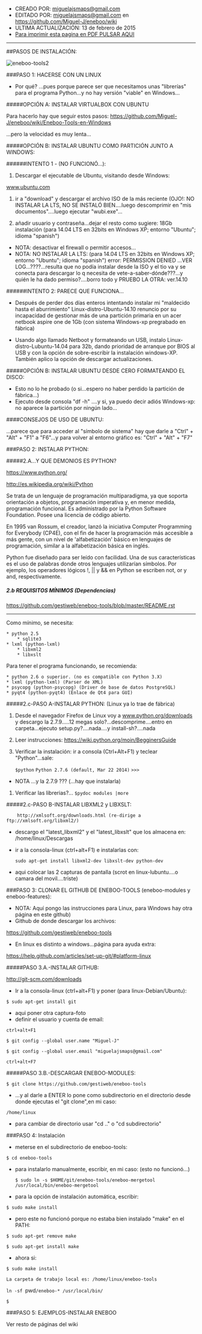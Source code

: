 * CREADO POR: miguelajsmaps@gmail.com
* EDITADO POR: miguelajsmaps@gmail.com en https://github.com/Miguel-J/eneboo/wiki
* ULTIMA ACTUALIZACIÓN: 13 de febrero de 2015
* [Para imprimir esta pagina en PDF PULSAR AQUI](https://gitprint.com/Miguel-J/eneboo/wiki/EnebooTools---Instalaci%C3%B3n-en-linux)

----

##PASOS DE INSTALACIÓN:

![eneboo-tools2](https://raw.githubusercontent.com/Miguel-J/eneboo/master/imagen/eneboo-tools/eneboo-tools2.jpg)

###PASO 1: HACERSE CON UN LINUX
* Por qué? ...pues porque parece ser que necesitamos unas "librerías" para el programa Python...y no hay versión "viable" en Windows...

#####OPCIÓN A: INSTALAR VIRTUALBOX CON UBUNTU 

Para hacerlo hay que seguir estos pasos:
https://github.com/Miguel-J/eneboo/wiki/Eneboo-Tools-en-Windows

...pero la velocidad es muy lenta...

#####OPCIÓN B: INSTALAR UBUNTU COMO PARTICIÓN JUNTO A WINDOWS:

######INTENTO 1 - (NO FUNCIONÓ...):
1.  Descargar el ejecutable de Ubuntu, visitando desde Windows:

www.ubuntu.com

1. ir a "download" y descargar el archivo ISO de la más reciente (OJO!: NO INSTALAR LA LTS, NO SE INSTALÓ BIEN....luego descomprimir en "mis documentos"....luego ejecutar "wubi.exe"...

1. añadir usuario y contraseña...dejar el resto como sugiere: 18Gb instalación (para 14.04 LTS en 32bits en Windows XP; entorno "Ubuntu"; idioma "spanish")
* NOTA: desactivar el firewall o permitir accesos...
* NOTA: NO INSTALAR LA LTS: (para 14.04 LTS en 32bits en Windows XP; entorno "Ubuntu"; idioma "spanish") error: PERMISSION DENIED ...VER LOG...????...resulta que no podía instalar desde la ISO y el tio va y se conecta para descargar lo q necesita de vete-a-saber-dónde???...y quién le ha dado permiso?....borro todo y PRUEBO LA OTRA: ver.14.10

######INTENTO 2: PARECE QUE FUNCIONA...

* Después de perder dos días enteros intentando instalar mi "maldecido hasta el aburrimiento" Linux-distro-Ubuntu-14.10 renuncio por su incapacidad de gestionar más de una partición primaria en un acer netbook aspire one de 1Gb (con sistema Windows-xp pregrabado en fábrica)

* Usando algo llamado Netboot y formateando un USB, instalo Linux-distro-Lubuntu-14.04 para 32b, dando prioridad de arranque por BIOS al USB y con la opción de sobre-escribir la instalación windows-XP. También aplico la opción de descargar actualizaciones.

#####OPCIÓN B: INSTALAR UBUNTU DESDE CERO FORMATEANDO EL DISCO:

* Esto no lo he probado (o si...espero no haber perdido la partición de fábrica...) 
* Ejecuto desde consola "df -h" ....y si, ya puedo decir adiós Windows-xp: no aparece la partición por ningún lado...

####CONSEJOS DE USO DE UBUNTU:

...parece que para acceder al "símbolo de sistema" hay que darle a "Ctrl" + "Alt" +  "F1" a "F6"...y para volver al entorno gráfico es:  "Ctrl" + "Alt" +  "F7"

###PASO 2: INSTALAR PYTHON:

#####2.A...Y QUE DEMONIOS ES PYTHON?


https://www.python.org/

http://es.wikipedia.org/wiki/Python

Se trata de un lenguaje de programación multiparadigma, ya que soporta orientación a objetos, programación imperativa y, en menor medida, programación funcional. Es administrado por la Python Software Foundation. Posee una licencia de código abierto.

En 1995 van Rossum, el creador, lanzó la iniciativa Computer Programming for Everybody (CP4E), con el fin de hacer la programación más accesible a más gente, con un nivel de 'alfabetización' básico en lenguajes de programación, similar a la alfabetización básica en inglés.

Python fue diseñado para ser leído con facilidad. Una de sus características es el uso de palabras donde otros lenguajes utilizarían símbolos. Por ejemplo, los operadores lógicos !, || y && en Python se escriben not, or y and, respectivamente.


##### 2.b REQUISITOS MÍNIMOS (Dependencias)

https://github.com/gestiweb/eneboo-tools/blob/master/README.rst

---------
Como mínimo, se necesita:

    * python 2.5 
        * sqlite3
    * lxml (python-lxml)
        * libxml2
        * libxslt
    
Para tener el programa funcionando, se recomienda:

    * python 2.6 o superior. (no es compatible con Python 3.X)
    * lxml (python-lxml) (Parser de XML)
    * psycopg (python-psycopg) (Driver de base de datos PostgreSQL)
    * pyqt4 (python-pyqt4) (Enlace de Qt4 para GUI)

#####2.c-PASO A-INSTALAR PYTHON: (Linux ya lo trae de fábrica) 

1. Desde el navegador Firefox de Linux voy a www.python.org/downloads y descargo la 2.7.9.....12 megas solo?...descomprime....entro en carpeta...ejecuto setup.py?....nada....y install-sh?....nada

1. Leer instrucciones: https://wiki.python.org/moin/BegginersGuide

1. Verificar la instalación: ir a consola (Ctrl+Alt+F1) y teclear "Python"...sale:

      `$python`
      `Python 2.7.6 (default, Mar 22 2014)`
      `>>>`

* NOTA ...y la 2.7.9 ??? (...hay que instalarla)

1. Verificar las librerias?... 
       `$pydoc modules |more`

#####2.c-PASO B-INSTALAR LIBXML2 y LIBXSLT:

        http://xmlsoft.org/downloads.html (re-dirige a ftp://xmlsoft.org/libxml2/)

* descargo el "latest_libxml2" y el "latest_libxslt" que los almacena en: /home/linux/Descargas

* ir a la consola-linux (ctrl+alt+F1) e instalarlas con:

  `sudo apt-get install libxml2-dev libxslt-dev python-dev`

* aqui colocar las 2 capturas de pantalla (scrot en linux-lubuntu....o camara del movil....triste)

###PASO 3: CLONAR EL GITHUB DE ENEBOO-TOOLS (eneboo-modules y eneboo-features): 

* NOTA: Aquí pongo las instrucciones para Linux, para Windows hay otra página en este github)
* Github de donde descargar los archivos:

https://github.com/gestiweb/eneboo-tools

* En linux es distinto a windows...página para ayuda extra:

https://help.github.com/articles/set-up-git/#platform-linux

#####PASO 3.A.-INSTALAR GITHUB:

http://git-scm.com/downloads

* Ir a la consola-linux (ctrl+alt+F1) y poner (para linux-Debian/Ubuntu):

`$ sudo apt-get install git`

* aqui poner otra captura-foto
* definir el usuario y cuenta de email:

`ctrl+alt+F1`

`$ git config --global user.name "Miguel-J"`

`$ git config --global user.email "miguelajsmaps@gmail.com"`

`ctrl+alt+F7`

#####PASO 3.B.-DESCARGAR ENEBOO-MODULES:

`$ git clone https://github.com/gestiweb/eneboo-tools`

* ...y al darle a ENTER lo pone como subdirectorio en el directorio desde donde ejecutas el "git clone",en mi caso:

`/home/linux`

* para cambiar de directorio usar "cd .." o "cd subdirectorio"


###PASO 4: Instalación

* meterse en el subdirectorio de eneboo-tools:

`$ cd eneboo-tools`

* para instalarlo manualmente, escribir, en mi caso: (esto no funcionó...)

    `$ sudo ln -s $HOME/git/eneboo-tools/eneboo-mergetool /usr/local/bin/eneboo-mergetool`


* para la opción de instalación automática, escribir:

`$ sudo make install`

* pero este no funcionó porque no estaba bien instalado "make" en el PATH:

`$ sudo apt-get remove make`

`$ sudo apt-get install make`

* ahora si:

`$ sudo make install`

`La carpeta de trabajo local es: /home/linux/eneboo-tools`

`ln -sf `pwd`/eneboo-* /usr/local/bin/`

`$ `

###PASO 5: EJEMPLOS-INSTALAR ENEBOO

Ver resto de páginas del wiki